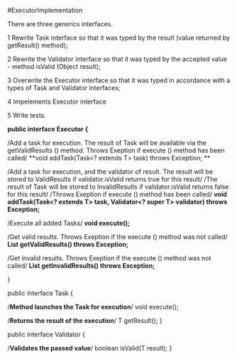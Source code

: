 #ExecutorImplementation

There are three generics interfaces.

1 Rewrite Task interface so that it was typed by the result (value returned by getResult() method);

2 Rewrite the Validator interface so that it was typed by the accepted value  - method isValid (Object result);

3 Overwrite the Executor interface so that it was typed in accordance with a types of Task and Validator interfaces;

4 Impelements Executor interface

5 Write tests.


**public interface Executor<T> {**

  /Add a task for execution. The result of Task will be 
  available via the getValidResults () method. Throws 
  Exeption if execute () method has been called/
  **void addTask(Task<? extends T> task) throws Exception; **

  /Add a task for execution, and the validator of result. 
  The result will be stored to ValidResults if validator.isValid 
  returns true for this result/
  /The result of Task will be stored to InvalidResults if 
  validator.isValid returns false for this result/
  /Throws Exeption if execute () method has been called/
  **void addTask(Task<? extends T> task, Validator<? super T> validator) throws Exception;**
  
  /Execute all added Tasks/
  **void execute();**
  
  /Get valid results. Throws Exeption if the execute () 
  method was not called/
  **List<T> getValidResults() throws Exception;**
  
  /Get invalid results. Throws Exeption if the execute () 
  method was not called/
  **List<T> getInvalidResults() throws Exception;**
  
}

public interface Task<T> {
  
  /**Method launches the Task for execution**/
  void execute();
  
  /**Returns the result of the execution**/
  T getResult();
}

public interface Validator<T> {

  /**Validates the passed value**/
  boolean isValid(T result);
}
